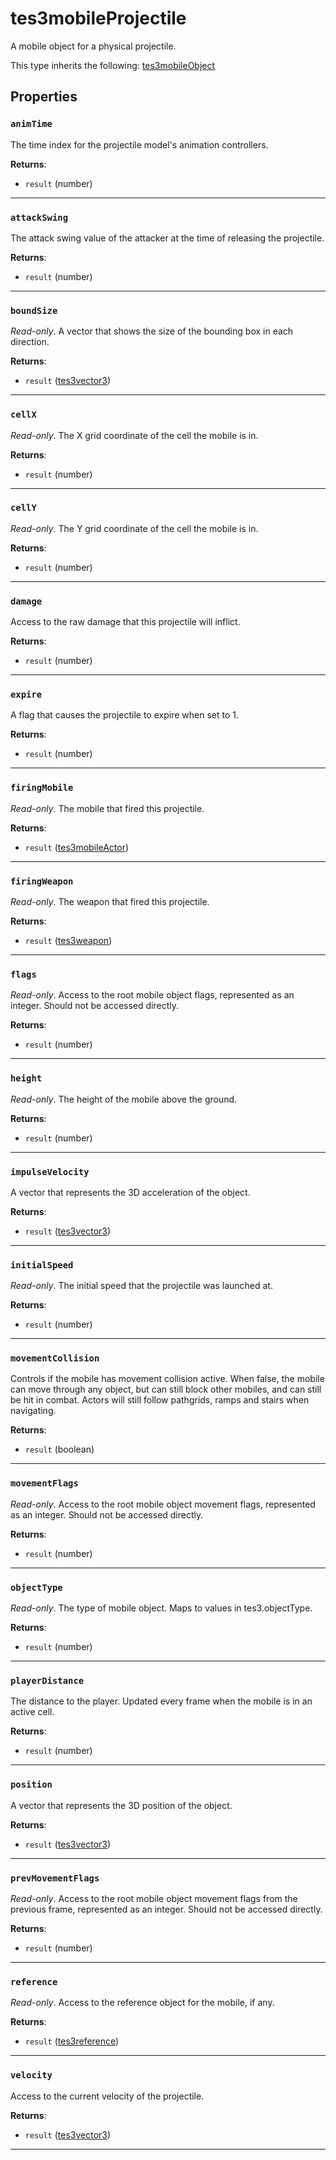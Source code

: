 # tes3mobileProjectile

A mobile object for a physical projectile.

This type inherits the following: [tes3mobileObject](../../types/tes3mobileObject)
## Properties

### `animTime`

The time index for the projectile model's animation controllers.

**Returns**:

* `result` (number)

***

### `attackSwing`

The attack swing value of the attacker at the time of releasing the projectile.

**Returns**:

* `result` (number)

***

### `boundSize`

*Read-only*. A vector that shows the size of the bounding box in each direction.

**Returns**:

* `result` ([tes3vector3](../../types/tes3vector3))

***

### `cellX`

*Read-only*. The X grid coordinate of the cell the mobile is in.

**Returns**:

* `result` (number)

***

### `cellY`

*Read-only*. The Y grid coordinate of the cell the mobile is in.

**Returns**:

* `result` (number)

***

### `damage`

Access to the raw damage that this projectile will inflict.

**Returns**:

* `result` (number)

***

### `expire`

A flag that causes the projectile to expire when set to 1.

**Returns**:

* `result` (number)

***

### `firingMobile`

*Read-only*. The mobile that fired this projectile.

**Returns**:

* `result` ([tes3mobileActor](../../types/tes3mobileActor))

***

### `firingWeapon`

*Read-only*. The weapon that fired this projectile.

**Returns**:

* `result` ([tes3weapon](../../types/tes3weapon))

***

### `flags`

*Read-only*. Access to the root mobile object flags, represented as an integer. Should not be accessed directly.

**Returns**:

* `result` (number)

***

### `height`

*Read-only*. The height of the mobile above the ground.

**Returns**:

* `result` (number)

***

### `impulseVelocity`

A vector that represents the 3D acceleration of the object.

**Returns**:

* `result` ([tes3vector3](../../types/tes3vector3))

***

### `initialSpeed`

*Read-only*. The initial speed that the projectile was launched at.

**Returns**:

* `result` (number)

***

### `movementCollision`

Controls if the mobile has movement collision active. When false, the mobile can move through any object, but can still block other mobiles, and can still be hit in combat. Actors will still follow pathgrids, ramps and stairs when navigating.

**Returns**:

* `result` (boolean)

***

### `movementFlags`

*Read-only*. Access to the root mobile object movement flags, represented as an integer. Should not be accessed directly.

**Returns**:

* `result` (number)

***

### `objectType`

*Read-only*. The type of mobile object. Maps to values in tes3.objectType.

**Returns**:

* `result` (number)

***

### `playerDistance`

The distance to the player. Updated every frame when the mobile is in an active cell.

**Returns**:

* `result` (number)

***

### `position`

A vector that represents the 3D position of the object.

**Returns**:

* `result` ([tes3vector3](../../types/tes3vector3))

***

### `prevMovementFlags`

*Read-only*. Access to the root mobile object movement flags from the previous frame, represented as an integer. Should not be accessed directly.

**Returns**:

* `result` (number)

***

### `reference`

*Read-only*. Access to the reference object for the mobile, if any.

**Returns**:

* `result` ([tes3reference](../../types/tes3reference))

***

### `velocity`

Access to the current velocity of the projectile.

**Returns**:

* `result` ([tes3vector3](../../types/tes3vector3))

***

